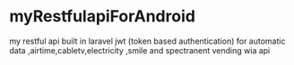 # myRestfulapiForAndroid
my restful api built in laravel jwt (token based authentication) for automatic data ,airtime,cabletv,electricity ,smile and spectranent vending wia api

